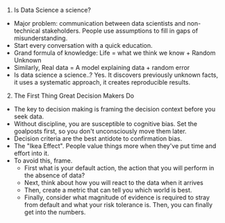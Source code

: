 1. Is Data Science a science?
- Major problem: communication between data scientists and non-technical stakeholders. People use assumptions to fill in gaps of misunderstanding.
- Start every conversation with a quick education.
- Grand formula of knowledge: Life = what we think we know + Random Unknown
- Similarly, Real data = A model explaining data + random error
- Is data science a science..? Yes. It discovers previously unknown facts, it uses a systematic approach, it creates reproducible results.

2. The First Thing Great Decision Makers Do
- The key to decision making is framing the decision context before you seek data.
- Without discipline, you are susceptible to cognitive bias. Set the goalposts first, so you don't unconsciously move them later.
- Decision criteria are the best antidote to confirmation bias.
- The "Ikea Effect". People value things more when they've put time and effort into it.
- To avoid this, frame. 
    - First what is your default action, the action that you will perform in the absence of data?
    - Next, think about how you will react to the data when it arrives
    - Then, create a metric that can tell you which world is best.
    - Finally, consider what magnitude of evidence is required to stray from default and what your risk tolerance is. Then, you can finally get into the numbers.